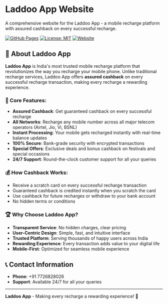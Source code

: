 # Laddoo App Website

A comprehensive website for the Laddoo App - a mobile recharge platform with assured cashback on every successful recharge.

[![GitHub Pages](https://img.shields.io/badge/GitHub%20Pages-Live-brightgreen)](https://mkansodiya.github.io/laddoo-app)
[![License: MIT](https://img.shields.io/badge/License-MIT-yellow.svg)](https://opensource.org/licenses/MIT)
[![Website](https://img.shields.io/badge/Website-Live-orange)](https://mkansodiya.github.io/laddoo-app)

## 🍊 About Laddoo App

**Laddoo App** is India's most trusted mobile recharge platform that revolutionizes the way you recharge your mobile phone. Unlike traditional recharge services, Laddoo App offers **assured cashback** on every successful recharge transaction, making every recharge a rewarding experience.

### 🎯 Core Features:
- **Assured Cashback**: Get guaranteed cashback on every successful recharge
- **All Networks**: Recharge any mobile number across all major telecom operators (Airtel, Jio, Vi, BSNL)
- **Instant Processing**: Your mobile gets recharged instantly with real-time balance updates
- **100% Secure**: Bank-grade security with encrypted transactions
- **Special Offers**: Exclusive deals and bonus cashback on festivals and special occasions
- **24/7 Support**: Round-the-clock customer support for all your queries

### 💰 How Cashback Works:
- Receive a scratch card on every successful recharge transaction
- Guaranteed cashback is credited instantly when you scratch the card
- Use cashback for future recharges or withdraw to your bank account
- No hidden terms or conditions

### 🏆 Why Choose Laddoo App?
- **Transparent Service**: No hidden charges, clear pricing
- **User-Centric Design**: Simple, fast, and intuitive interface
- **Trusted Platform**: Serving thousands of happy users across India
- **Rewarding Experience**: Every transaction adds value to your digital life
- **Mobile-First**: Optimized for seamless mobile experience

## 📞 Contact Information
- **Phone**: +91 7726828026
- **Support**: Available 24/7 for all your queries

---

**Laddoo App** - Making every recharge a rewarding experience! 🎉
